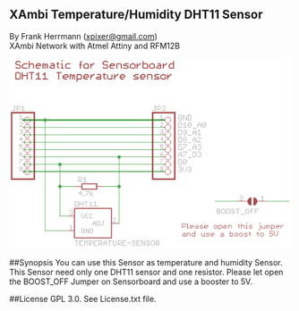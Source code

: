 XAmbi Temperature/Humidity DHT11 Sensor
----------------
By Frank Herrmann (xpixer@gmail.com)
<br/>
XAmbi Network with Atmel Attiny and RFM12B

![XAmbi_moisture](https://raw.githubusercontent.com/xpix/XAmbi/master/Xambi_kids/xambikid_dht11/sensor_schematic.png)

##Synopsis
You can use this Sensor as temperature and humidity Sensor. 
This Sensor need only one DHT11 sensor and one resistor. 
Please let open the BOOST_OFF Jumper on Sensorboard and use a booster to 5V.

##License
GPL 3.0. See License.txt file.

